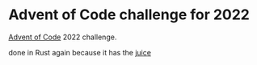 # Advent of Code challenge for 2022

[Advent of Code](https://adventofcode.com/) 2022 challenge. 

done in Rust again because it has the [juice](https://www.youtube.com/watch?v=5GrMJTU2mIA)
